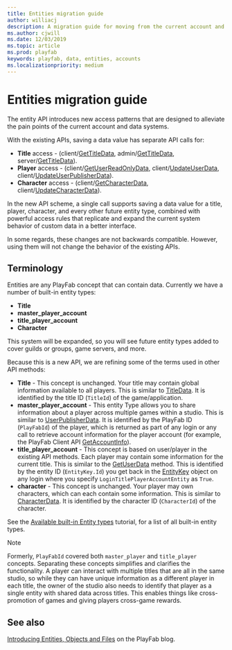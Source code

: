 ```yaml
---
title: Entities migration guide
author: williacj 
description: A migration guide for moving from the current account and data systems to PlayFab entities.
ms.author: cjwill
ms.date: 12/03/2019
ms.topic: article
ms.prod: playfab
keywords: playfab, data, entities, accounts
ms.localizationpriority: medium
---
```


# Entities migration guide

The entity API introduces new access patterns that are designed to alleviate the pain points of the current account and data systems.

With the existing APIs, saving a data value has separate API calls for:

- **Title** access - (client/[GetTitleData](xref:titleid.playfabapi.com.client.title-widedatamanagement.gettitledata), admin/[GetTitleData](xref:titleid.playfabapi.com.admin.title-widedatamanagement.gettitledata), server/[GetTitleData](xref:titleid.playfabapi.com.server.title-widedatamanagement.gettitledata)).
- **Player** access - (client/[GetUserReadOnlyData](xref:titleid.playfabapi.com.client.playerdatamanagement.getuserreadonlydata), client/[UpdateUserData](xref:titleid.playfabapi.com.client.playerdatamanagement.updateuserdata), client/[UpdateUserPublisherData](xref:titleid.playfabapi.com.client.playerdatamanagement.updateuserpublisherdata)).
- **Character** access - (client/[GetCharacterData](xref:titleid.playfabapi.com.client.characterdata.getcharacterdata), client/[UpdateCharacterData](xref:titleid.playfabapi.com.client.characterdata.updatecharacterdata)).

In the new API scheme, a single call supports saving a data value for a title, player, character, and every other future entity type, combined with powerful access rules that replicate and expand the current system behavior of custom data in a better interface.

In some regards, these changes are not backwards compatible. However, using them will not change the behavior of the existing APIs.

## Terminology

Entities are any PlayFab concept that can contain data. Currently we have a number of built-in entity types:

- **Title**
- **master_player_account**
- **title_player_account**
- **Character**

This system will be expanded, so you will see future entity types added to cover guilds or groups, game servers, and more.

Because this is a new API, we are refining some of the terms used in other API methods:

- **Title** - This concept is unchanged. Your title may contain global information available to all players. This is similar to [TitleData](xref:titleid.playfabapi.com.client.title-widedatamanagement.gettitledata). It is identified by the title ID (`TitleId`) of the game/application.
- **master_player_account** - This entity Type allows you to share information about a player across multiple games within a studio. This is similar to [UserPublisherData](xref:titleid.playfabapi.com.client.playerdatamanagement.getuserpublisherdata). It is identified by the PlayFab ID (`PlayFabId`) of the player, which is returned as part of any login or any call to retrieve account information for the player account (for example, the PlayFab Client API [GetAccountInfo](xref:titleid.playfabapi.com.client.accountmanagement.getaccountinfo)).
- **title_player_account** - This concept is based on user/player in the existing API methods. Each player may contain some information for the current title. This is similar to the [GetUserData](xref:titleid.playfabapi.com.client.playerdatamanagement.getuserdata) method. This is identified by the entity ID (`EntityKey.Id`) you get back in the [EntityKey](xref:titleid.playfabapi.com.authentication.authentication.getentitytoken#entitykey) object on any login where you specify `LoginTitlePlayerAccountEntity` as `True`.
- **character** - This concept is unchanged. Your player may own characters, which can each contain some information. This is similar to [CharacterData](xref:titleid.playfabapi.com.client.characterdata.getcharacterdata). It is identified by the character ID (`CharacterId`) of the character.

See the [Available built-in Entity types](../../data/entities/available-built-in-entity-types.md) tutorial, for a list of all built-in entity types.

> [!NOTE]
> Formerly, `PlayFabId` covered both `master_player` and `title_player` concepts. Separating these concepts simplifies and clarifies the functionality. A player can interact with multiple titles that are all in the same studio, so while they can have unique information as a different player in each title, the owner of the studio also needs to identify that player as a single entity with shared data across titles. This enables things like cross-promotion of games and giving players cross-game rewards.

## See also

[Introducing Entities, Objects and Files](https://blog.playfab.com/blog/introducing-entities-objects-and-files) on the PlayFab blog.

